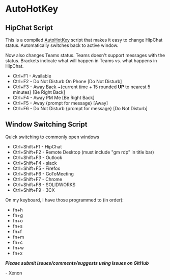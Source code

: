 # AutoHotKey

## HipChat Script
This is a compiled [AutoHotKey](https://autohotkey.com/ "AutoHotKey's Homepage") script that makes it easy to change HipChat status. Automatically switches back to active window.

Now also changes Teams status. Teams doesn't support messages with the status. Brackets indicate what will happen in Teams vs. what happens in HipChat.

+ Ctrl+F1 - Available
+ Ctrl+F2 - Do Not Disturb On Phone [Do Not Disturb]
+ Ctrl+F3 - Away Back ~{current time + 15 rounded **UP** to nearest 5 minutes} [Be Right Back]
+ Ctrl+F4 - Away PM Me [Be Right Back]
+ Ctrl+F5 - Away {prompt for message} [Away]
+ Ctrl+F6 - Do Not Disturb {prompt for message} [Do Not Disturb]

## Window Switching Script
Quick switching to commonly open windows

+ Ctrl+Shift+F1 - HipChat
+ Ctrl+Shift+F2 - Remote Desktop (must include "gm rdp" in title bar)
+ Ctrl+Shift+F3 - Outlook
+ Ctrl+Shift+F4 - slack
+ Ctrl+Shift+F5 - Firefox
+ Ctrl+Shift+F6 - GoToMeeting
+ Ctrl+Shift+F7 - Chrome
+ Ctrl+Shift+F8 - SOLIDWORKS
+ Ctrl+Shift+F9 - 3CX

On my keyboard, I have those programmed to (in order):
+ fn+h
+ fn+g
+ fn+o
+ fn+s
+ fn+f
+ fn+m
+ fn+c
+ fn+w
+ fn+x

**_Please submit issues/comments/suggests using Issues on GitHub_**

\- Xenon
